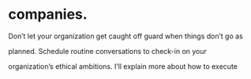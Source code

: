 # companies.

Don’t let your organization get caught off guard when things don’t go as

planned. Schedule routine conversations to check-in on your

organization’s ethical ambitions. I’ll explain more about how to execute